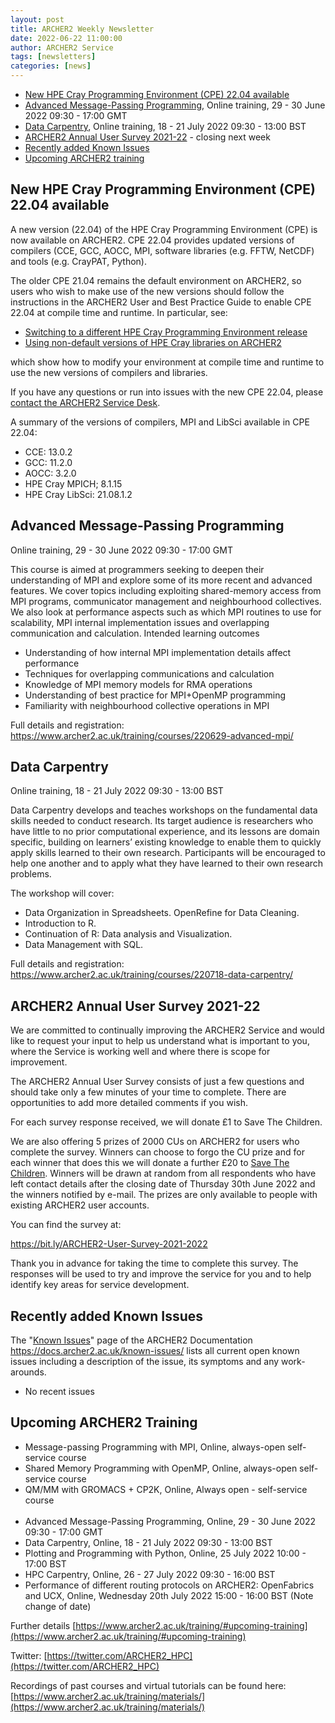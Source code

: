 ```yaml
---
layout: post
title: ARCHER2 Weekly Newsletter
date: 2022-06-22 11:00:00
author: ARCHER2 Service
tags: [newsletters] 
categories: [news]
---
```


- [New HPE Cray Programming Environment (CPE) 22.04 available](#new-hpe-cray-programming-environment-cpe-2204-available)
- [Advanced Message-Passing Programming](#advanced-message-passing-programming), Online training, 29 - 30 June 2022 09:30 - 17:00 GMT 
- [Data Carpentry](#data-carpentry), Online training,  18 - 21 July 2022 09:30 - 13:00 BST
- [ARCHER2 Annual User Survey 2021-22](#archer2-annual-user-survey-2021-22) - closing next week
- [Recently added Known Issues](#recently-added-known-issues)
- [Upcoming ARCHER2 training](#upcoming-archer2-training)

<!--more-->
 
 

## New HPE Cray Programming Environment (CPE) 22.04 available

A new version (22.04) of the HPE Cray Programming Environment (CPE) is now available on ARCHER2. CPE 22.04 provides updated versions of compilers (CCE, GCC, AOCC, MPI, software libraries (e.g. FFTW, NetCDF) and tools (e.g. CrayPAT, Python). 

The older CPE 21.04 remains the default environment on ARCHER2, so users who wish to make use of the new versions should follow the instructions in the ARCHER2 User and Best Practice Guide to enable CPE 22.04 at compile time and runtime. In particular, see:

- [Switching to a different HPE Cray Programming Environment release](https://docs.archer2.ac.uk/user-guide/dev-environment/#switching-to-a-different-hpe-cray-programming-environment-release)
- [Using non-default versions of HPE Cray libraries on ARCHER2](https://docs.archer2.ac.uk/user-guide/dev-environment/#using-non-default-versions-of-hpe-cray-libraries-on-archer2)

which show how to modify your environment at compile time and runtime to use the new versions of compilers and libraries.

If you have any questions or run into issues with the new CPE 22.04, please [contact the ARCHER2 Service Desk](https://www.archer2.ac.uk/support-access/servicedesk.html).

A summary of the versions of compilers, MPI and LibSci available in CPE 22.04:

- CCE: 13.0.2
- GCC: 11.2.0
- AOCC: 3.2.0
- HPE Cray MPICH; 8.1.15
- HPE Cray LibSci: 21.08.1.2



## Advanced Message-Passing Programming 

Online training, 29 - 30 June 2022 09:30 - 17:00 GMT 

This course is aimed at programmers seeking to deepen their understanding of MPI and explore some of its more recent and advanced features. We cover topics including exploiting shared-memory access from MPI programs, communicator management and neighbourhood collectives. We also look at performance aspects such as which MPI routines to use for scalability, MPI internal implementation issues and overlapping communication and calculation. Intended learning outcomes

- Understanding of how internal MPI implementation details affect performance
- Techniques for overlapping communications and calculation
- Knowledge of MPI memory models for RMA operations
- Understanding of best practice for MPI+OpenMP programming
-  Familiarity with neighbourhood collective operations in MPI

Full details and registration: <https://www.archer2.ac.uk/training/courses/220629-advanced-mpi/>

## Data Carpentry

Online training,  18 - 21 July 2022 09:30 - 13:00 BST

Data Carpentry develops and teaches workshops on the fundamental data skills needed to conduct research. Its target audience is researchers who have little to no prior computational experience, and its lessons are domain specific, building on learners’ existing knowledge to enable them to quickly apply skills learned to their own research. Participants will be encouraged to help one another and to apply what they have learned to their own research problems.

The workshop will cover:
- Data Organization in Spreadsheets. OpenRefine for Data Cleaning.
- Introduction to R.
- Continuation of R: Data analysis and Visualization.
- Data Management with SQL.

Full details and registration: <https://www.archer2.ac.uk/training/courses/220718-data-carpentry/>


## ARCHER2 Annual User Survey 2021-22

We are committed to continually improving the ARCHER2 Service and would like to request your input to help us understand what is important to you, where the Service is working well and where there is scope for improvement.

The ARCHER2 Annual User Survey consists of just a few questions and should take only a few minutes of your time to complete. There are opportunities to add more detailed comments if you wish.

For each survey response received, we will donate £1 to Save The Children.

We are also offering 5 prizes of 2000 CUs on ARCHER2 for users who complete the survey. Winners can choose to forgo the CU prize and for each winner that does this we will donate a further £20 to [Save The Children](www.savethechildren.org.uk). Winners will be drawn at random from all respondents who have left contact details after the closing date of Thursday 30th June 2022 and the winners notified by e-mail. The prizes are only available to people with existing ARCHER2 user accounts.

You can find the survey at:

 <https://bit.ly/ARCHER2-User-Survey-2021-2022>

Thank you in advance for taking the time to complete this survey. The responses will be used to try and improve the service for you and to help identify key areas for service development.


## Recently added Known Issues
 
The "[Known Issues](https://docs.archer2.ac.uk/known-issues/)" page of the ARCHER2 Documentation
<https://docs.archer2.ac.uk/known-issues/>
lists all current open known issues including a description of the issue, its symptoms and any work-arounds.

- No recent issues


## Upcoming ARCHER2 Training

- Message-passing Programming with MPI, Online, always-open self-service course
- Shared Memory Programming with OpenMP, Online, always-open self-service course
- QM/MM with GROMACS + CP2K, Online, Always open - self-service course <br><br>
- Advanced Message-Passing Programming, Online, 29 - 30 June 2022 09:30 - 17:00 GMT
- Data Carpentry, Online, 18 - 21 July 2022 09:30 - 13:00 BST
- Plotting and Programming with Python, Online, 25 July 2022 10:00 - 17:00 BST
- HPC Carpentry, Online, 26 - 27 July 2022 09:30 - 16:00 BST
- Performance of different routing protocols on ARCHER2: OpenFabrics and UCX, Online, Wednesday 20th July 2022 15:00 - 16:00 BST (Note change of date)


Further details [https://www.archer2.ac.uk/training/#upcoming-training](https://www.archer2.ac.uk/training/#upcoming-training)


Twitter: [https://twitter.com/ARCHER2_HPC](https://twitter.com/ARCHER2_HPC)

Recordings of past courses and virtual tutorials can be found here: [https://www.archer2.ac.uk/training/materials/](https://www.archer2.ac.uk/training/materials/)

